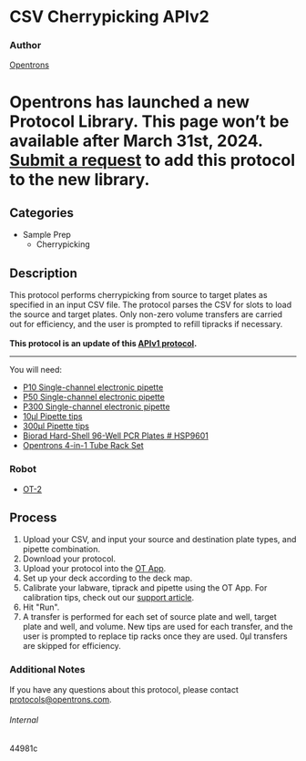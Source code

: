 # CSV Cherrypicking APIv2

### Author
[Opentrons](http://www.opentrons.com/)


# Opentrons has launched a new Protocol Library. This page won’t be available after March 31st, 2024. [Submit a request](https://docs.google.com/forms/d/e/1FAIpQLSdYYp9QCKow4nn0KlCVsMS3HX0eJ0N9O7-erajKvcpT0lWbSg/viewform) to add this protocol to the new library.

## Categories
* Sample Prep
    * Cherrypicking

## Description
This protocol performs cherrypicking from source to target plates as specified in an input CSV file. The protocol parses the CSV for slots to load the source and target plates. Only non-zero volume transfers are carried out for efficiency, and the user is prompted to refill tipracks if necessary.</br>
</br>
**This protocol is an update of this [APIv1 protocol](https://protocol-delivery.protocols.opentrons.com/protocol/1617).**

---

You will need:
* [P10 Single-channel electronic pipette](https://shop.opentrons.com/collections/ot-2-pipettes/products/single-channel-electronic-pipette)
* [P50 Single-channel electronic pipette](https://shop.opentrons.com/collections/ot-2-pipettes/products/single-channel-electronic-pipette?variant=5984549077021)
* [P300 Single-channel electronic pipette](https://shop.opentrons.com/collections/ot-2-pipettes/products/single-channel-electronic-pipette?variant=5984549109789)
* [10µl Pipette tips](https://shop.opentrons.com/collections/opentrons-tips/products/opentrons-10ul-tips)
* [300µl Pipette tips](https://shop.opentrons.com/collections/opentrons-tips/products/opentrons-300ul-tips)
* [Biorad Hard-Shell 96-Well PCR Plates # HSP9601](http://www.bio-rad.com/en-us/sku/hsp9601-hard-shell-96-well-pcr-plates-low-profile-thin-wall-skirted-white-clear?ID=hsp9601)
* [Opentrons 4-in-1 Tube Rack Set](https://shop.opentrons.com/collections/racks-and-adapters/products/tube-rack-set-1)

### Robot
* [OT-2](https://opentrons.com/ot-2)

## Process
1. Upload your CSV, and input your source and destination plate types, and pipette combination.
2. Download your protocol.
3. Upload your protocol into the [OT App](https://opentrons.com/ot-app).
4. Set up your deck according to the deck map.
5. Calibrate your labware, tiprack and pipette using the OT App. For calibration tips, check out our [support article](https://support.opentrons.com/ot-2/getting-started-software-setup/deck-calibration).
6. Hit "Run".
7. A transfer is performed for each set of source plate and well, target plate and well, and volume. New tips are used for each transfer, and the user is prompted to replace tip racks once they are used. 0µl transfers are skipped for efficiency.

### Additional Notes
If you have any questions about this protocol, please contact protocols@opentrons.com.

###### Internal
44981c
